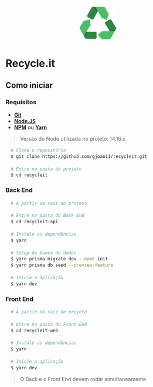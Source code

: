 <div align="center">
  <img src=".github/recycleit.png" width="100px">
</div>

# Recycle.it

## Como iniciar

### Requisitos

- **[Git](https://git-scm.com/)**
- **[Node.JS](https://nodejs.org/en/)**
- **[NPM](https://www.npmjs.com/)** ou **[Yarn](https://yarnpkg.com/)**

> Versão do Node utilizada no projeto: 14.16.x

```bash
  # Clone o repositório
  $ git clone https://github.com/gjoao11/recycleit.git
  
  # Entre na pasta do projeto
  $ cd recycleit
```

### Back End

```bash
  # A partir da raiz do projeto
  
  # Entre na pasta do Back End
  $ cd recycleit-api
  
  # Instale as dependências
  $ yarn
  
  # Setup do banco de dados
  $ yarn prisma migrate dev --name init
  $ yarn prisma db seed --preview-feature
  
  # Inicie a aplicação
  $ yarn dev
```

### Front End

```bash
  # A partir da raiz do projeto
  
  # Entre na pasta do Front End
  $ cd recycleit-web
  
  # Instale as dependências
  $ yarn
  
  # Inicie a aplicação
  $ yarn dev
```

> O Back e o Front End devem rodar simultaneamente
